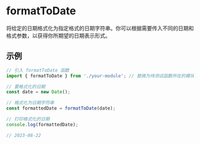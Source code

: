# formatToDate

将给定的日期格式化为指定格式的日期字符串。你可以根据需要传入不同的日期和格式参数，以获得你所期望的日期表示形式。

## 示例

```javascript
// 引入 formatToDate 函数
import { formatToDate } from './your-module'; // 替换为待测试函数所在的模块路径

// 要格式化的日期
const date = new Date();

// 格式化为日期字符串
const formattedDate = formatToDate(date);

// 打印格式化的日期
console.log(formattedDate);

// 2023-08-22
```
